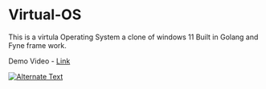 # Virtual-OS
This is a virtula Operating System a clone of windows 11 
Built in Golang and Fyne frame work.

Demo Video - <a href="https://drive.google.com/file/d/1V1Zf6EvECIFSuundpQKdQHUk6qF90BRs/view?usp=sharing" target="_blank">Link</a>

<a href="https://drive.google.com/file/d/1V1Zf6EvECIFSuundpQKdQHUk6qF90BRs/view?usp=sharing" title="Link Title"><img src="{image-url}" alt="Alternate Text" /></a>
